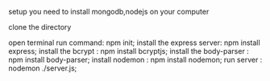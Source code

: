 setup
you need to install mongodb,nodejs on your computer

clone the directory

open terminal
run command: npm init; 
install the express server: npm install express;
install the bcrypt : npm install bcryptjs;
install the body-parser : npm install body-parser;
install nodemon : npm install nodemon;
run server : nodemon ./server.js;

